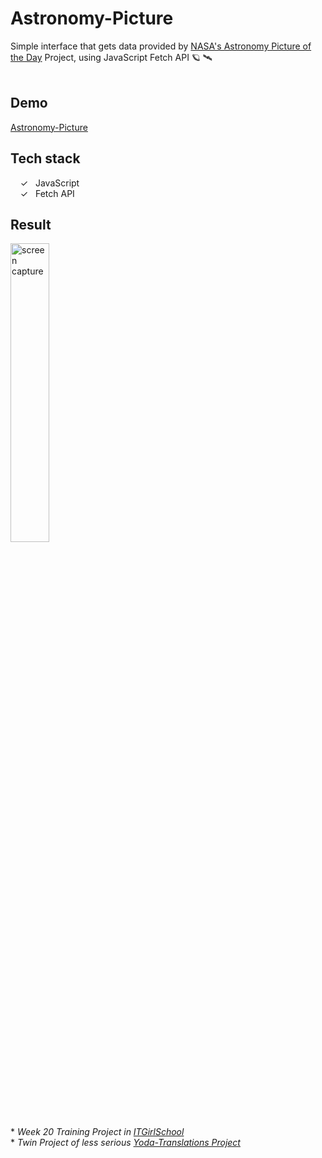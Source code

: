 # Astronomy-Picture
Simple interface that gets data provided by [NASA's Astronomy Picture of the Day] Project, using JavaScript Fetch API :ringed_planet: 🛰️
<br><br>

## Demo
[Astronomy-Picture]

## Tech stack 

&nbsp;&nbsp;&nbsp;&nbsp;&check;&nbsp;&nbsp; JavaScript<br>
&nbsp;&nbsp;&nbsp;&nbsp;&check;&nbsp;&nbsp; Fetch API<br>

## Result
<img width="35%" alt="screen capture" src="../main/assets/img/captureweb.jpeg">


<br><br> 
\* _Week 20 Training Project in [ITGirlSchool]_ 
<br>
\* _Twin Project of less serious [Yoda-Translations Project]_ 
  

   [ITGirlSchool]: <https://itgirlschool.com/en>
   [Astronomy-Picture]: <https://alenagm.github.io/Astronomy-Picture/>
   [Yoda-Translations Project]:<https://github.com/AlenaGM/Yoda-Translations>
   [NASA's Astronomy Picture of the Day]:<https://apod.nasa.gov/apod/>
